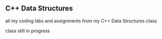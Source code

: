 ## C++ Data Structures
all my coding labs and assignments from my C++ Data Structures class

class still in progress